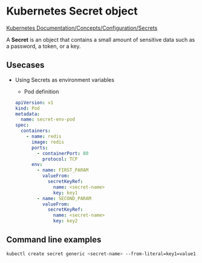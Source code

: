 # Kubernetes Secret object

[Kubernetes Documentation/Concepts/Configuration/Secrets](https://kubernetes.io/docs/concepts/configuration/secret/)

A **Secret** is an object that contains a small amount of sensitive data such as a password, a token, or a key.

## Usecases

- Using Secrets as environment variables

  - Pod definition

  ```yaml
  apiVersion: v1
  kind: Pod
  metadata:
    name: secret-env-pod
  spec:
    containers:
      - name: redis
        image: redis
        ports:
          - containerPort: 80
            protocol: TCP
        env:
          - name: FIRST_PARAM
            valueFrom:
              secretKeyRef:
                name: <secret-name>
                key: key1
          - name: SECOND_PARAM
            valueFrom:
              secretKeyRef:
                name: <secret-name>
                key: key2
  ```

## Command line examples

```bash
kubectl create secret generic <secret-name> --from-literal=key1=value1 --from-literal=key2=value2
```
